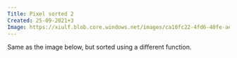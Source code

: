 ```yaml
---
Title: Pixel sorted 2
Created: 25-09-2021+3
Image: https://xiulf.blob.core.windows.net/images/ca10fc22-4fd6-40fe-aedd-0313c50381c9
---
```


Same as the image below, but sorted using a different function.
